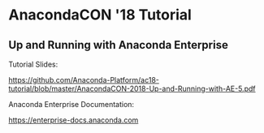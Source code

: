 # AnacondaCON '18 Tutorial
## Up and Running with Anaconda Enterprise

Tutorial Slides:

https://github.com/Anaconda-Platform/ac18-tutorial/blob/master/AnacondaCON-2018-Up-and-Running-with-AE-5.pdf

Anaconda Enterprise Documentation:

https://enterprise-docs.anaconda.com
